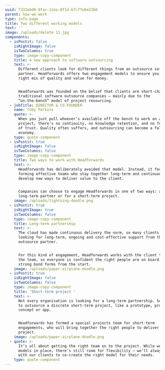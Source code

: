 ```yaml
---
uuid: 7332ebd0-0fac-11ea-8f1d-b7c7fe6e2260
parent: how-we-work
type: info-page
title: Two different working models
text: ''
image: /uploads/delete 11.jpg
components:
  - isPostit: false
    isRightImage: false
    isTwoColumns: true
    type: image-copy-component
    title: A new approach to software outsourcing
    text: >-
      Different clients look for different things from an outsource software
      partner. Headforwards offers two engagement models to ensure you get the
      right mix of quality and value for money. 


      Headforwards was founded on the belief that clients are short-changed by
      traditional software outsource companies – mainly due to the
      “on-the-bench” model of project resourcing.
  - jobTitle: DIRECTOR & CO-FOUNDER
    name: Toby Parkins
    quote: >-
      When you just pull whoever’s available off the bench to work on a client
      project, there’s no continuity, no knowledge retention, and no foundation
      of trust. Quality often suffers, and outsourcing can become a false
      economy.
    type: quote-component
  - isPostit: true
    isRightImage: false
    isTwoColumns: false
    type: image-copy-component
    title: Two ways to work with Headforwards
    text: >-
      Headforwards has deliberately avoided that model. Instead, it focuses on
      forming effective teams who stay together long-term and continuously
      develop new ways to deliver value to the client.


      Companies can choose to engage Headforwards in one of two ways: as a
      long-term partner or for a short-term project.
    image: /uploads/lightning-doodle.png
  - isPostit: true
    isRightImage: true
    isTwoColumns: false
    type: image-copy-component
    title: Long-term partnership
    text: >-
      The cloud has made continuous delivery the norm, so many clients are
      looking for long-term, ongoing and cost-effective support from their
      outsource partner. 


      For this kind of engagement, Headforwards works with the client to recruit
      the team, so everyone is confident the right people are on board, and a
      strong bond forms from the start.
    image: /uploads/paper-airplane-doodle.png
  - isPostit: true
    isRightImage: false
    isTwoColumns: false
    type: image-copy-component
    title: 'Short-term project '
    text: >-
      Not every organisation is looking for a long-term partnership. Some want
      to outsource a discrete short-term project, like a prototype, proof of
      concept or app. 


      Headforwards has formed a special projects team for short-term
      engagements, who will bring together the right people to deliver each
      project.
    image: /uploads/paper-airplane-doodle.png
  - quote: >-
      It’s all about getting the right team on to the project. While we have two
      models in place, there’s still room for flexibility – we’ll always work
      with our clients to co-create the right model for their needs.
    type: quote-component
---
```


